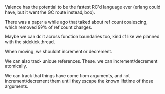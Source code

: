 Valence has the potential to be the fastest RC'd language ever (erlang
could have, but it went the GC route instead, boo).

There was a paper a while ago that talked about ref count coalescing,
which removed 99% of ref count changes.

Maybe we can do it across function boundaries too, kind of like we
planned with the sidekick thread.

When moving, we shouldnt increment or decrement.

We can also track unique references. These, we can increment/decrement
atomically.

We can track that things have come from arguments, and not
increment/decrement them until they escape the known lifetime of those
arguments.
